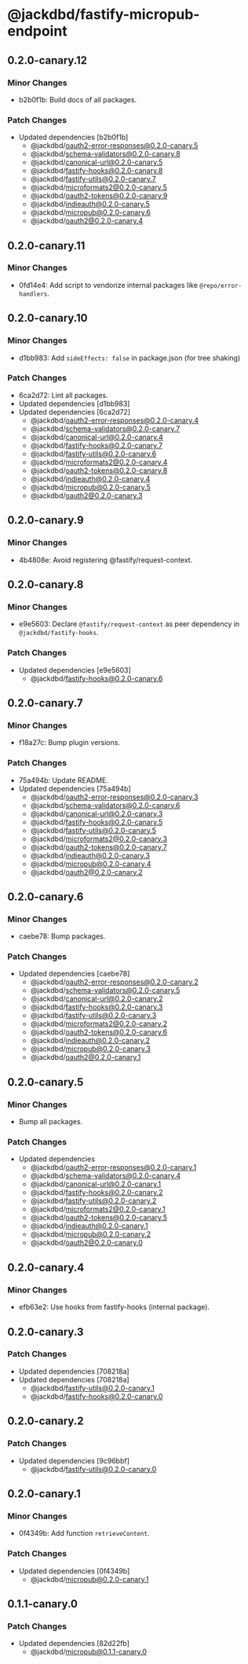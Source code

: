 # @jackdbd/fastify-micropub-endpoint

## 0.2.0-canary.12

### Minor Changes

- b2b0f1b: Build docs of all packages.

### Patch Changes

- Updated dependencies [b2b0f1b]
  - @jackdbd/oauth2-error-responses@0.2.0-canary.5
  - @jackdbd/schema-validators@0.2.0-canary.8
  - @jackdbd/canonical-url@0.2.0-canary.5
  - @jackdbd/fastify-hooks@0.2.0-canary.8
  - @jackdbd/fastify-utils@0.2.0-canary.7
  - @jackdbd/microformats2@0.2.0-canary.5
  - @jackdbd/oauth2-tokens@0.2.0-canary.9
  - @jackdbd/indieauth@0.2.0-canary.5
  - @jackdbd/micropub@0.2.0-canary.6
  - @jackdbd/oauth2@0.2.0-canary.4

## 0.2.0-canary.11

### Minor Changes

- 0fd14e4: Add script to vendorize internal packages like `@repo/error-handlers`.

## 0.2.0-canary.10

### Minor Changes

- d1bb983: Add `sideEffects: false` in package.json (for tree shaking)

### Patch Changes

- 6ca2d72: Lint all packages.
- Updated dependencies [d1bb983]
- Updated dependencies [6ca2d72]
  - @jackdbd/oauth2-error-responses@0.2.0-canary.4
  - @jackdbd/schema-validators@0.2.0-canary.7
  - @jackdbd/canonical-url@0.2.0-canary.4
  - @jackdbd/fastify-hooks@0.2.0-canary.7
  - @jackdbd/fastify-utils@0.2.0-canary.6
  - @jackdbd/microformats2@0.2.0-canary.4
  - @jackdbd/oauth2-tokens@0.2.0-canary.8
  - @jackdbd/indieauth@0.2.0-canary.4
  - @jackdbd/micropub@0.2.0-canary.5
  - @jackdbd/oauth2@0.2.0-canary.3

## 0.2.0-canary.9

### Minor Changes

- 4b4808e: Avoid registering @fastify/request-context.

## 0.2.0-canary.8

### Minor Changes

- e9e5603: Declare `@fastify/request-context` as peer dependency in `@jackdbd/fastify-hooks`.

### Patch Changes

- Updated dependencies [e9e5603]
  - @jackdbd/fastify-hooks@0.2.0-canary.6

## 0.2.0-canary.7

### Minor Changes

- f18a27c: Bump plugin versions.

### Patch Changes

- 75a494b: Update README.
- Updated dependencies [75a494b]
  - @jackdbd/oauth2-error-responses@0.2.0-canary.3
  - @jackdbd/schema-validators@0.2.0-canary.6
  - @jackdbd/canonical-url@0.2.0-canary.3
  - @jackdbd/fastify-hooks@0.2.0-canary.5
  - @jackdbd/fastify-utils@0.2.0-canary.5
  - @jackdbd/microformats2@0.2.0-canary.3
  - @jackdbd/oauth2-tokens@0.2.0-canary.7
  - @jackdbd/indieauth@0.2.0-canary.3
  - @jackdbd/micropub@0.2.0-canary.4
  - @jackdbd/oauth2@0.2.0-canary.2

## 0.2.0-canary.6

### Minor Changes

- caebe78: Bump packages.

### Patch Changes

- Updated dependencies [caebe78]
  - @jackdbd/oauth2-error-responses@0.2.0-canary.2
  - @jackdbd/schema-validators@0.2.0-canary.5
  - @jackdbd/canonical-url@0.2.0-canary.2
  - @jackdbd/fastify-hooks@0.2.0-canary.3
  - @jackdbd/fastify-utils@0.2.0-canary.3
  - @jackdbd/microformats2@0.2.0-canary.2
  - @jackdbd/oauth2-tokens@0.2.0-canary.6
  - @jackdbd/indieauth@0.2.0-canary.2
  - @jackdbd/micropub@0.2.0-canary.3
  - @jackdbd/oauth2@0.2.0-canary.1

## 0.2.0-canary.5

### Minor Changes

- Bump all packages.

### Patch Changes

- Updated dependencies
  - @jackdbd/oauth2-error-responses@0.2.0-canary.1
  - @jackdbd/schema-validators@0.2.0-canary.4
  - @jackdbd/canonical-url@0.2.0-canary.1
  - @jackdbd/fastify-hooks@0.2.0-canary.2
  - @jackdbd/fastify-utils@0.2.0-canary.2
  - @jackdbd/microformats2@0.2.0-canary.1
  - @jackdbd/oauth2-tokens@0.2.0-canary.5
  - @jackdbd/indieauth@0.2.0-canary.1
  - @jackdbd/micropub@0.2.0-canary.2
  - @jackdbd/oauth2@0.2.0-canary.0

## 0.2.0-canary.4

### Minor Changes

- efb63e2: Use hooks from fastify-hooks (internal package).

## 0.2.0-canary.3

### Patch Changes

- Updated dependencies [708218a]
- Updated dependencies [708218a]
  - @jackdbd/fastify-utils@0.2.0-canary.1
  - @jackdbd/fastify-hooks@0.2.0-canary.0

## 0.2.0-canary.2

### Patch Changes

- Updated dependencies [9c96bbf]
  - @jackdbd/fastify-utils@0.2.0-canary.0

## 0.2.0-canary.1

### Minor Changes

- 0f4349b: Add function `retrieveContent`.

### Patch Changes

- Updated dependencies [0f4349b]
  - @jackdbd/micropub@0.2.0-canary.1

## 0.1.1-canary.0

### Patch Changes

- Updated dependencies [82d22fb]
  - @jackdbd/micropub@0.1.1-canary.0
